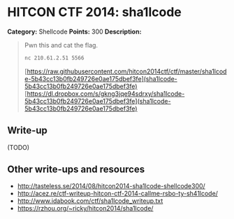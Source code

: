 # HITCON CTF 2014: sha1lcode

**Category:** Shellcode
**Points:** 300
**Description:**

> Pwn this and cat the flag.
>
> ```bash
> nc 210.61.2.51 5566
> ```
>
> [https://raw.githubusercontent.com/hitcon2014ctf/ctf/master/sha1lcode-5b43cc13b0fb249726e0ae175dbef3fe](sha1lcode-5b43cc13b0fb249726e0ae175dbef3fe)
> [https://dl.dropbox.com/s/gkng3jqe94sdrxy/sha1lcode-5b43cc13b0fb249726e0ae175dbef3fe](sha1lcode-5b43cc13b0fb249726e0ae175dbef3fe)

## Write-up

(TODO)

## Other write-ups and resources

* <http://tasteless.se/2014/08/hitcon2014-sha1lcode-shellcode300/>
* <http://acez.re/ctf-writeup-hitcon-ctf-2014-callme-rsbo-ty-sh41lcode/>
* <http://www.idabook.com/ctf/sha1lcode_writeup.txt>
* https://rzhou.org/~ricky/hitcon2014/sha1lcode/
